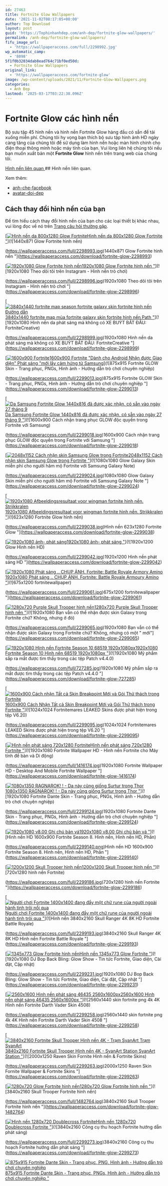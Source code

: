 ```yaml
---
id: 27463
title: Fortnite Glow Wallpapers
date: '2021-11-02T08:17:05+00:00'
author: Top Download
layout: post
guid: 'https://Tophinhanhdep.com/anh-dep/fortnite-glow-wallpapers/'
permalink: /anh-dep/fortnite-glow-wallpapers/
fifu_image_url:
  - 'https://wallpaperaccess.com/full/2298992.jpg'
wp_automatic_camp:
  - '8098'
5f1f0b32034dab8ead764c71bf0ed50d:
  - Fortnite Glow Wallpapers
original_link:
  - 'https://wallpaperaccess.com/fortnite-glow'
image: /wp-content/uploads/2021/11/Fortnite-Glow-Wallpapers.png
categories:
  - Ảnh Đẹp
lastmod: '2025-03-17T03:22:38.096Z'
---
```

# Fortnite Glow các hình nền

Bộ sưu tập 45 hình nền và hình nền Fortnite Glow hàng đầu có sẵn để tải xuống miễn phí. Chúng tôi hy vọng bạn thích bộ sưu tập hình ảnh HD ngày càng tăng của chúng tôi để sử dụng làm hình nền hoặc màn hình chính cho điện thoại thông minh hoặc máy tính của bạn. Vui lòng liên hệ chúng tôi nếu bạn muốn xuất bản một **Fortnite Glow** hình nền trên trang web của chúng tôi.

[Hình nền liên quan ](#related) ## Hình nền liên quan.

   
 Xem thêm:

   
- [anh-che-facebook](https://tophinhanhdep.com/anh-che/anh-che-facebook/)
- [avatar-doi-dep](https://tophinhanhdep.com/anh-avatar/avatar-doi-dep/)

## Cách thay đổi hình nền của bạn

Để tìm hiểu cách thay đổi hình nền của bạn cho các loại thiết bị khác nhau, vui lòng đọc về nó trên [Trang câu hỏi thường gặp](https://tophinhanhdep.com/faq/).

   
[[![Hình nền da 800x1280 Glow Fortnite](https://wallpaperaccess.com/full/2298992.jpg)Hình nền da 800x1280 Glow Fortnite "](https://wallpaperaccess.com/download/fortnite-glow-2298992)](![1440x871 Glow Fortnite hình nền)

(https://wallpaperaccess.com/full/2298993.jpg)1440x871 Glow Fortnite hình nền "](https://wallpaperaccess.com/download/fortnite-glow-2298993)

[[![1920x1080 Glow Fortnite hình nền](https://wallpaperaccess.com/full/2298995.png)1920x1080 Glow Fortnite hình nền "](https://wallpaperaccess.com/download/fortnite-glow-2298995)](![1920x1080 Theo dõi tôi trên Instagram - Hình nền trò chơi)

(https://wallpaperaccess.com/full/2298996.jpg)1920x1080 Theo dõi tôi trên Instagram - Hình nền trò chơi "](https://wallpaperaccess.com/download/fortnite-glow-2298996)

[[![3840x1440 fortnite map season fortnite galaxy skin fortnite hình nền Đường dẫn](https://wallpaperaccess.com/full/677826.jpg)3840x1440 fortnite map mùa fortnite galaxy skin fortnite hình nền Path "](https://wallpaperaccess.com/download/fortnite-glow-677826)](![1920x1080 Hình nền da phát sáng mà không có XE BUÝT BẮT ĐẦU: FortniteCreative)

(https://wallpaperaccess.com/full/2298999.jpg)1920x1080 Hình nền da phát sáng mà không có XE BUÝT BẮT ĐẦU: FortniteCreative "](https://wallpaperaccess.com/download/fortnite-glow-2298999)

[[![1600x900 Fortnite](https://wallpaperaccess.com/full/2144892.jpg)1600x900 Fortnite "Dành cho Android Nhận được Giao diện" Phát sáng "mới lấy cảm hứng từ Samsung](https://wallpaperaccess.com/download/fortnite-glow-2144892)](![875x915 Fortnite GLOW Skin - Trang phục, PNGs, Hình ảnh - Hướng dẫn trò chơi chuyên nghiệp)

(https://wallpaperaccess.com/full/2299013.jpg)875x915 Fortnite GLOW Skin - Trang phục, PNGs, Hình ảnh - Hướng dẫn trò chơi chuyên nghiệp "](https://wallpaperaccess.com/download/fortnite-glow-2299013)

[[![Da Samsung Fortnite Glow 1440x816 đã được xác nhận, có sẵn vào ngày 27 tháng 9](https://wallpaperaccess.com/full/2299014.jpg)Da Samsung Fortnite Glow 1440x816 đã được xác nhận, có sẵn vào ngày 27 tháng 9 "](https://wallpaperaccess.com/download/fortnite-glow-2299014)](![1600x900 Cách nhận trang phục GLOW độc quyền trong Fortnite với Samsung)

(https://wallpaperaccess.com/full/2299018.jpg)1600x900 Cách nhận trang phục GLOW độc quyền trong Fortnite với Samsung "](https://wallpaperaccess.com/download/fortnite-glow-2299018)

[[![2048x1152 Cách nhận skin Samsung Glow trong Fortnite](https://wallpaperaccess.com/full/2299021.jpg)2048x1152 Cách nhận skin Samsung Glow trong Fortnite "](https://wallpaperaccess.com/download/fortnite-glow-2299021)](![1080x1080 Glow Galaxy Skin miễn phí cho người hâm mộ Fortnite với Samsung Galaxy Note)

(https://wallpaperaccess.com/full/2299024.jpg)1080x1080 Glow Galaxy Skin miễn phí cho người hâm mộ Fortnite với Samsung Galaxy Note "](https://wallpaperaccess.com/download/fortnite-glow-2299024)

[[![1920x1080 Afbeeldingsresultaat voor wingman fortnite hình nền.  Strijkkralen](https://wallpaperaccess.com/full/649015.jpg)1920x1080 Afbeeldingsresultaat voor wingman fortnite hình nền. Strijkkralen "](https://wallpaperaccess.com/download/fortnite-glow-649015)](![623x1280 Fortnite Glow hình nền)

(https://wallpaperaccess.com/full/2299038.jpg)Hình nền 623x1280 Fortnite Glow "](https://wallpaperaccess.com/download/fortnite-glow-2299038)

[[![1920x1080 ảnh- phát sáng](https://wallpaperaccess.com/full/2299040.jpg)1920x1080 ảnh- phát sáng "](https://wallpaperaccess.com/download/fortnite-glow-2299040)](![1920x1200 Glow Hình nền HD)

(https://wallpaperaccess.com/full/2299042.jpg)1920x1200 Hình nền phát sáng HD "](https://wallpaperaccess.com/download/fortnite-glow-2299042)

[[![1920x1080 Phát sáng .. CHỤP ẢNH.  Fortnite: Battle Royale Armory Amino](https://wallpaperaccess.com/full/2299053.jpg)1920x1080 Phát sáng .. CHỤP ẢNH. Fortnite: Battle Royale Armoury Amino "](https://wallpaperaccess.com/download/fortnite-glow-2299053)](![675x1200 fortnitewallpaper)

(https://wallpaperaccess.com/full/2299061.jpg)675x1200 fortnitewallpaper "](https://wallpaperaccess.com/download/fortnite-glow-2299061)

[[![1280x720 Purple Skull Trooper hình nền](https://wallpaperaccess.com/full/1482728.jpg)1280x720 Purple Skull Trooper hình nền "](https://wallpaperaccess.com/download/fortnite-glow-1482728)](![1920x1080 Bạn vẫn có thể nhận được skin Galaxy trong Fortnite chứ?  Không, nhưng ở đó)

(https://wallpaperaccess.com/full/2299065.jpg)1920x1080 Bạn vẫn có thể nhận được skin Galaxy trong Fortnite chứ? Không, nhưng có một " mới"](https://wallpaperaccess.com/download/fortnite-glow-2299065)

[[![1920x1080 Hình nền Fortnite Season 10 68519 1920x1080px](https://wallpaperaccess.com/full/2299068.jpg)1920x1080 Fortnite Season 10 Hình nền 68519 1920x1080px "](https://wallpaperaccess.com/download/fortnite-glow-2299068)](![1920x1080 Mỹ phẩm sắp ra mắt được tìm thấy trong các tệp Patch v4.4.0)

(https://wallpaperaccess.com/full/727285.jpg)1920x1080 Mỹ phẩm sắp ra mắt được tìm thấy trong các tệp Patch v4.4.0 "](https://wallpaperaccess.com/download/fortnite-glow-727285)

[[![1600x900 Cách nhận Tất cả Skin Breakpoint Mới và Gói Thử thách trong Fortnite](https://wallpaperaccess.com/full/2299094.jpg)1600x900 Cách Nhận Tất cả Skin Breakpoint Mới và Gói Thử thách trong Fortnite "](https://wallpaperaccess.com/download/fortnite-glow-2299094)](![1024x1024 Fortnitemares LEAKED Skins được phát hiện trong tệp V6.20)

(https://wallpaperaccess.com/full/2299095.jpg)1024x1024 Fortnitemares LEAKED Skins được phát hiện trong tệp V6.20 "](https://wallpaperaccess.com/download/fortnite-glow-2299095)

[[![Hình nền phát sáng 720x1280 Fortnite](https://wallpaperaccess.com/full/2299099.jpg)Hình nền phát sáng 720x1280 Fortnite "](https://wallpaperaccess.com/download/fortnite-glow-2299099)](![1920x1080 Fortnite Wallpaper HD - Hình nền Fortnite cho Máy tính để bàn và Di động)

(https://wallpaperaccess.com/full/1416174.jpg)1920x1080 Fortnite Wallpaper HD - Desktop And Mobile Fortnite Wallpaper "](https://wallpaperaccess.com/download/fortnite-glow-1416174)

[[![1080x1350 RAGNAROK!  !  - Da này cũng giống Surtur trong Thor](https://wallpaperaccess.com/full/2299117.jpg)1080x1350 RAGNAROK! ! - Da này cũng giống Surtur trong Thor "](https://wallpaperaccess.com/download/fortnite-glow-2299117)](![1920x1080 Fortnite Dante Skin - Trang phục, PNGs, Hình ảnh - Hướng dẫn trò chơi chuyên nghiệp)

(https://wallpaperaccess.com/full/2299124.jpg)1920x1080 Fortnite Dante Skin - Trang phục, PNGs, Hình ảnh - Hướng dẫn trò chơi chuyên nghiệp "](https://wallpaperaccess.com/download/fortnite-glow-2299124)

[[![1920x1080 v8.00 Ghi chú bản vá](https://wallpaperaccess.com/full/2299129.jpg)1920x1080 v8.00 Ghi chú bản vá "](https://wallpaperaccess.com/download/fortnite-glow-2299129)](![Hình nền HD 1600x900 Fortnite Season 8.  Hình nền, Hình nền HD, Phần)

(https://wallpaperaccess.com/full/2299140.png)Hình nền HD 1600x900 Fortnite Season 8. Hình nền, Hình nền HD, Phần "](https://wallpaperaccess.com/download/fortnite-glow-2299140)

[[![1200x1200 Skull Trooper hình nền](https://wallpaperaccess.com/full/626156.jpg)1200x1200 Skull Trooper hình nền "](https://wallpaperaccess.com/download/fortnite-glow-626156)](![720x1280 hình nền Fortnite)

(https://wallpaperaccess.com/full/2299186.jpg)720x1280 hình nền Fortnite "](https://wallpaperaccess.com/download/fortnite-glow-2299186)

[[![Người chơi Fortnite 1400x1400 đang đẩy một chữ rune của người ngoài hành tinh trôi nổi qua](https://wallpaperaccess.com/full/2299187.jpg)Người chơi Fortnite 1400x1400 đang đẩy một chữ rune của người ngoài hành tinh trôi qua "](https://wallpaperaccess.com/download/fortnite-glow-2299187)](![Hình nền 3840x2160 Skull Ranger 4K 8K HD Fortnite Battle Royale)

(https://wallpaperaccess.com/full/2299193.jpg)3840x2160 Skull Ranger 4K 8K HD Hình nền Fortnite Battle Royale "](https://wallpaperaccess.com/download/fortnite-glow-2299193)

[[![1345x773 Glow Fortnite hình nền](https://wallpaperaccess.com/full/2299228.jpg)Hình nền 1345x773 Glow Fortnite "](https://wallpaperaccess.com/download/fortnite-glow-2299228)](![1920x1080 DJ Bop Back Bling: Glow Show - Tin tức Fortnite, Giao diện, Cài đặt, Cập nhật)

(https://wallpaperaccess.com/full/2299231.jpg)1920x1080 DJ Bop Back Bling: Glow Show - Tin tức Fortnite, Giao diện, Cài đặt, Cập nhật "](https://wallpaperaccess.com/download/fortnite-glow-2299231)

[[![2560x1600 Hình nền phát sáng 46435 2560x1600px](https://wallpaperaccess.com/full/2299250.jpg)2560x1600 Hình nền phát sáng 46435 2560x1600px "](https://wallpaperaccess.com/download/fortnite-glow-2299250)](![2560x1440 skin fortnite png 4k 4K Hình nền Fortnite Darth Vader Skin 4508)

(https://wallpaperaccess.com/full/2299258.jpg)2560x1440 skin fortnite png 4k 4K Hình nền Fortnite Darth Vader Skin 4508 "](https://wallpaperaccess.com/download/fortnite-glow-2299258)

[[![3840x2160 Fortnite Skull Trooper Hình nền 4K - Trạm SyanArt Trạm SyanArt](https://wallpaperaccess.com/full/626168.jpg)3840x2160 Fortnite Skull Trooper Hình nền 4K - SyanArt Station SyanArt Station "](https://wallpaperaccess.com/download/fortnite-glow-626168)](![2000x1250 Raven Skin Fornite Hình nền & Fortnite Skins)

(https://wallpaperaccess.com/full/2299263.jpg)2000x1250 Raven Skin Fornite Wallpaper &amp; Fortnite Skins "](https://wallpaperaccess.com/download/fortnite-glow-2299263)

[[![1280x720 Glow Fortnite hình nền](https://wallpaperaccess.com/full/2299266.jpg)1280x720 Glow Fortnite hình nền "](https://wallpaperaccess.com/download/fortnite-glow-2299266)](![3840x2160 Skull Trooper Fortnite hình nền)

(https://wallpaperaccess.com/full/1482764.jpg)3840x2160 Skull Trooper Fortnite hình nền "](https://wallpaperaccess.com/download/fortnite-glow-1482764)

[[![Hình nền 1280x720 Doublecross Fortnite](https://wallpaperaccess.com/full/2299267.png)Hình nền 1280x720 Doublecross Fortnite "](https://wallpaperaccess.com/download/fortnite-glow-2299267)](![3840x2160 Công cụ thu hoạch Fortnite hướng dẫn phát sáng)

(https://wallpaperaccess.com/full/2299273.jpg)3840x2160 Công cụ thu hoạch Fortnite hướng dẫn phát sáng "](https://wallpaperaccess.com/download/fortnite-glow-2299273)

[![875x915 Fortnite Dante Skin - Trang phục, PNG, Hình ảnh - Hướng dẫn trò chơi chuyên nghiệp](https://wallpaperaccess.com/full/2299285.jpg)875x915 Fortnite Dante Skin - Trang phục, PNGs, Hình ảnh - Hướng dẫn trò chơi chuyên nghiệp "](https://wallpaperaccess.com/download/fortnite-glow-2299285)
